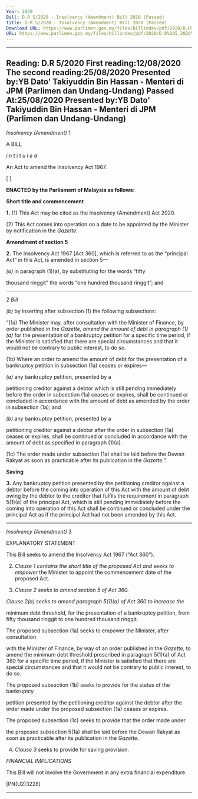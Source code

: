 ```yaml
---
Year: 2020
Bill: D.R 5/2020 - Insolvency (Amendment) Bill 2020 (Passed)
Title: D.R 5/2020 - Insolvency (Amendment) Bill 2020 (Passed)
Download URL: https://www.parlimen.gov.my/files/billindex/pdf/2020/D.R%205_2020%20-%20eng.pdf
URL: https://www.parlimen.gov.my/files/billindex/pdf/2020/D.R%205_2020%20-%20eng.pdf
---
```

---
Reading:
D.R 5/2020
First reading:12/08/2020
The second reading:25/08/2020
Presented by:YB Dato' Takiyuddin Bin Hassan - Menteri di JPM (Parlimen dan Undang-Undang)
Passed At:25/08/2020
Presented by:YB Dato' Takiyuddin Bin Hassan - Menteri di JPM (Parlimen dan Undang-Undang)
---

_Insolvency (Amendment)_ 1

A BILL

_i n t i t u l e d_

An Act to amend the Insolvency Act 1967.

[ ]

**ENACTED by the Parliament of Malaysia as follows:**

**Short title and commencement**

**1.** (1) This Act may be cited as the Insolvency (Amendment)
Act 2020.

(2) This Act comes into operation on a date to be appointed
by the Minister by notification in the _Gazette._

**Amendment of section 5**

**2.** The Insolvency Act 1967 [Act 360], which is referred to as
the “principal Act” in this Act, is amended in section 5—

_(a)_ in paragraph (1)(a), by substituting for the words “fifty

thousand ringgit” the words “one hundred thousand
ringgit”; and


-----

2 _Bill_

_(b)_ by inserting after subsection (1) the following subsections:

“(1a) The Minister may, after consultation with
the Minister of Finance, by order published in the
_Gazette, amend the amount of debt in paragraph (1)(a)_
for the presentation of a bankruptcy petition for a
specific time period, if the Minister is satisfied that
there are special circumstances and that it would not
be contrary to public interest, to do so.

(1b) Where an order to amend the amount of
debt for the presentation of a bankruptcy petition in
subsection (1a) ceases or expires—

_(a)_ any bankruptcy petition, presented by a

petitioning creditor against a debtor which
is still pending immediately before the order
in subsection (1a) ceases or expires, shall
be continued or concluded in accordance
with the amount of debt as amended by
the order in subsection (1a); and

_(b)_ any bankruptcy petition, presented by a

petitioning creditor against a debtor after
the order in subsection (1a) ceases or
expires, shall be continued or concluded
in accordance with the amount of debt as
specified in paragraph (1)(a).

(1c) The order made under subsection (1a) shall be
laid before the Dewan Rakyat as soon as practicable
after its publication in the _Gazette.”._

**Saving**

**3.** Any bankruptcy petition presented by the petitioning creditor
against a debtor before the coming into operation of this Act with
the amount of debt owing by the debtor to the creditor that fulfils
the requirement in paragraph 5(1)(a) of the principal Act, which
is still pending immediately before the coming into operation of
this Act shall be continued or concluded under the principal Act
as if the principal Act had not been amended by this Act.


-----

_Insolvency (Amendment)_ 3

EXPLANATORY STATEMENT

This Bill seeks to amend the Insolvency Act 1967 (“Act 360”).

2. _Clause 1 contains the short title of the proposed Act and seeks to empower_
the Minister to appoint the commencement date of the proposed Act.

3. _Clause 2 seeks to amend section 5 of Act 360._

_Clause 2(a) seeks to amend paragraph 5(1)(a) of Act 360 to increase the_

minimum debt threshold, for the presentation of a bankruptcy petition, from
fifty thousand ringgit to one hundred thousand ringgit.

The proposed subsection (1a) seeks to empower the Minister, after consultation

with the Minister of Finance, by way of an order published in the _Gazette,_
to amend the minimum debt threshold prescribed in paragraph 5(1)(a) of
Act 360 for a specific time period, if the Minister is satisfied that there are
special circumstances and that it would not be contrary to public interest, to
do so.

The proposed subsection (1b) seeks to provide for the status of the bankruptcy

petition presented by the petitioning creditor against the debtor after the order
made under the proposed subsection (1a) ceases or expires.

The proposed subsection (1c) seeks to provide that the order made under

the proposed subsection 5(1a) shall be laid before the Dewan Rakyat as soon
as practicable after its publication in the _Gazette._

4. _Clause 3_ seeks to provide for saving provision.

_FINANCIAL IMPLICATIONS_

This Bill will not involve the Government in any extra financial expenditure.

[PN(U2)3228]


-----

